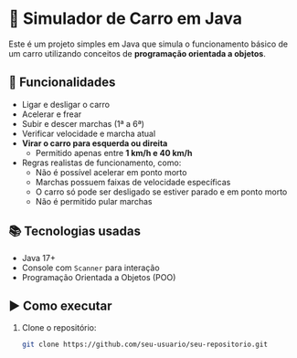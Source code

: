 # 🚗 Simulador de Carro em Java

Este é um projeto simples em Java que simula o funcionamento básico de um carro utilizando conceitos de **programação orientada a objetos**.

## 🔧 Funcionalidades

- Ligar e desligar o carro
- Acelerar e frear
- Subir e descer marchas (1ª a 6ª)
- Verificar velocidade e marcha atual
- **Virar o carro para esquerda ou direita**
  - Permitido apenas entre **1 km/h e 40 km/h**
- Regras realistas de funcionamento, como:
  - Não é possível acelerar em ponto morto
  - Marchas possuem faixas de velocidade específicas
  - O carro só pode ser desligado se estiver parado e em ponto morto
  - Não é permitido pular marchas

## 📚 Tecnologias usadas

- Java 17+
- Console com `Scanner` para interação
- Programação Orientada a Objetos (POO)

## ▶️ Como executar

1. Clone o repositório:
   ```bash
   git clone https://github.com/seu-usuario/seu-repositorio.git
